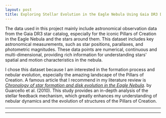 ```yaml
---
layout: post
title: Exploring Stellar Evolution in the Eagle Nebula Using Gaia DR3 Data
---
```


The data used in this project mainly include astronomical observation data from the Gaia DR3 star catalog, especially for the iconic Pillars of Creation in the Eagle Nebula and the stars around them. This dataset includes key astronomical measurements, such as star positions, parallaxes, and photometric magnitudes. These data points are numerical, continuous and multi-dimensional, providing rich information for understanding stars' spatial and motion characteristics in the nebula.

I chose this dataset because I am interested in the formation process and nebular evolution, especially the amazing landscape of the Pillars of Creation. A famous article that I recommend in my literature review is [_Chronology of star formation and disk evolution in the Eagle Nebula_](https://www.aanda.org/articles/aa/abs/2010/13/aa14351-10/aa14351-10.html).  by Guarcello et al. (2010). This study provides an in-depth analysis of the stellar feedback mechanism, which greatly enhances my understanding of nebular dynamics and the evolution of structures of the Pillars of Creation.

----
****
